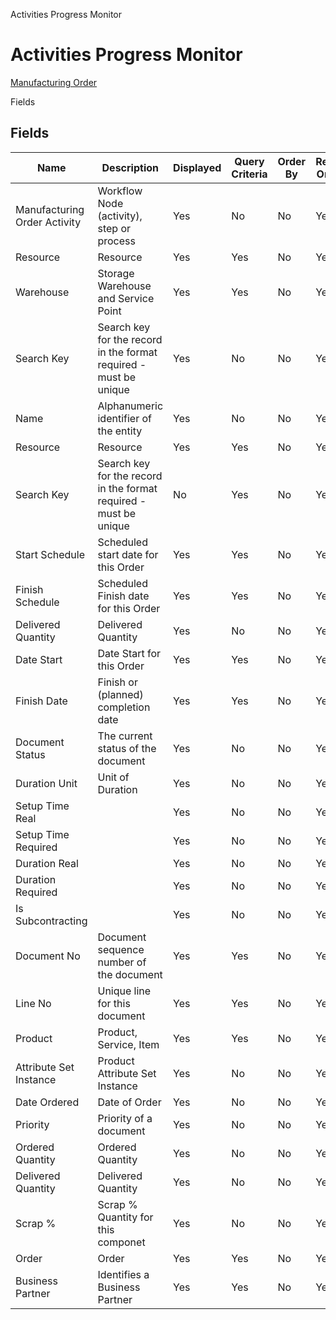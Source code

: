 
Activities Progress Monitor
# Activities Progress Monitor



[Manufacturing Order](../../window-manufacturing-order.md)

Fields
## Fields




Name                         | Description                                                       | Displayed | Query Criteria | Order By | Read Only | Mandatory
---------------------------- | ----------------------------------------------------------------- | --------- | -------------- | -------- | --------- | ---------
Manufacturing Order Activity | Workflow Node (activity), step or process                         | Yes       | No             | No       | Yes       | No       
Resource                     | Resource                                                          | Yes       | Yes            | No       | Yes       | No       
Warehouse                    | Storage Warehouse and Service Point                               | Yes       | Yes            | No       | Yes       | No       
Search Key                   | Search key for the record in the format required - must be unique | Yes       | No             | No       | Yes       | No       
Name                         | Alphanumeric identifier of the entity                             | Yes       | No             | No       | Yes       | No       
Resource                     | Resource                                                          | Yes       | Yes            | No       | Yes       | No       
Search Key                   | Search key for the record in the format required - must be unique | No        | Yes            | No       | Yes       | No       
Start Schedule               | Scheduled start date for this Order                               | Yes       | Yes            | No       | Yes       | No       
Finish Schedule              | Scheduled Finish date for this Order                              | Yes       | Yes            | No       | Yes       | No       
Delivered Quantity           | Delivered Quantity                                                | Yes       | No             | No       | Yes       | No       
Date Start                   | Date Start for this Order                                         | Yes       | Yes            | No       | Yes       | No       
Finish Date                  | Finish or (planned) completion date                               | Yes       | Yes            | No       | Yes       | No       
Document Status              | The current status of the document                                | Yes       | No             | No       | Yes       | No       
Duration Unit                | Unit of Duration                                                  | Yes       | No             | No       | Yes       | No       
Setup Time Real              |                                                                   | Yes       | No             | No       | Yes       | No       
Setup Time Required          |                                                                   | Yes       | No             | No       | Yes       | No       
Duration Real                |                                                                   | Yes       | No             | No       | Yes       | No       
Duration Required            |                                                                   | Yes       | No             | No       | Yes       | No       
Is Subcontracting            |                                                                   | Yes       | No             | No       | Yes       | No       
Document No                  | Document sequence number of the document                          | Yes       | Yes            | No       | Yes       | No       
Line No                      | Unique line for this document                                     | Yes       | Yes            | No       | Yes       | No       
Product                      | Product, Service, Item                                            | Yes       | Yes            | No       | Yes       | No       
Attribute Set Instance       | Product Attribute Set Instance                                    | Yes       | No             | No       | Yes       | No       
Date Ordered                 | Date of Order                                                     | Yes       | No             | No       | Yes       | No       
Priority                     | Priority of a document                                            | Yes       | No             | No       | Yes       | No       
Ordered Quantity             | Ordered Quantity                                                  | Yes       | No             | No       | Yes       | No       
Delivered Quantity           | Delivered Quantity                                                | Yes       | No             | No       | Yes       | No       
Scrap %                      | Scrap % Quantity for this componet                                | Yes       | No             | No       | Yes       | No       
Order                        | Order                                                             | Yes       | Yes            | No       | Yes       | No       
Business Partner             | Identifies a Business Partner                                     | Yes       | Yes            | No       | Yes       | No       
